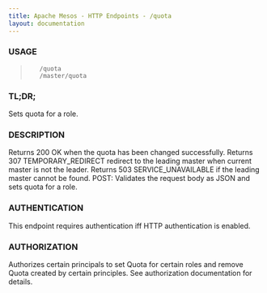 ```yaml
---
title: Apache Mesos - HTTP Endpoints - /quota
layout: documentation
---
```

<!--- This is an automatically generated file. DO NOT EDIT! --->

### USAGE ###
>        /quota
>        /master/quota

### TL;DR; ###
Sets quota for a role.

### DESCRIPTION ###
Returns 200 OK when the quota has been changed successfully.
Returns 307 TEMPORARY_REDIRECT redirect to the leading master when
current master is not the leader.
Returns 503 SERVICE_UNAVAILABLE if the leading master cannot be
found.
POST: Validates the request body as JSON
 and sets quota for a role.


### AUTHENTICATION ###
This endpoint requires authentication iff HTTP authentication is
enabled.

### AUTHORIZATION ###
Authorizes certain principals to set Quota for certain
roles and remove Quota created by certain principles.
See authorization documentation for details.